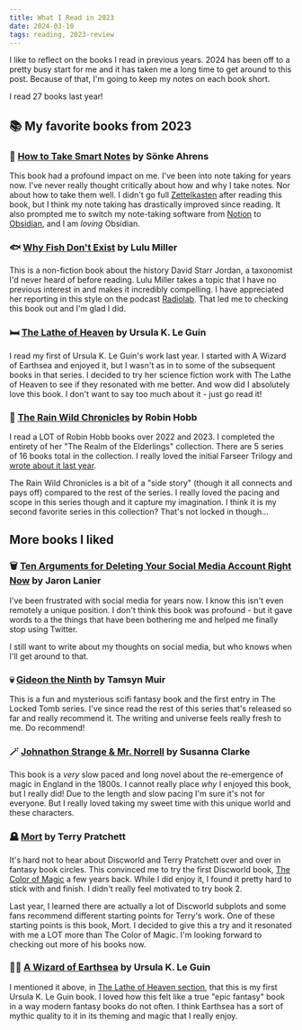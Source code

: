 ```yaml
---
title: What I Read in 2023
date: 2024-03-10
tags: reading, 2023-review
---
```


I like to reflect on the books I read in previous years. 2024 has been off to a pretty busy start for me and it has taken me a long time to get around to this post. Because of that, I'm going to keep my notes on each book short.

I read 27 books last year!

## <Icon>📚</Icon> My favorite books from 2023

### <Icon>📝</Icon> [How to Take Smart Notes](https://www.goodreads.com/book/show/60581868-how-to-take-smart-notes) by Sönke Ahrens

This book had a profound impact on me. I've been into note taking for years now. I've never really thought critically about how and why I take notes. Nor about how to take them well. I didn't go full [Zettelkasten](https://zettelkasten.de/overview/) after reading this book, but I think my note taking has drastically improved since reading. It also prompted me to switch my note-taking software from [Notion](https://www.notion.so/) to [Obsidian](https://obsidian.md/), and I am _loving_ Obsidian.

### <Icon>🐟</Icon> [Why Fish Don't Exist](https://www.goodreads.com/book/show/50887097-why-fish-don-t-exist) by Lulu Miller

This is a non-fiction book about the history David Starr Jordan, a taxonomist I'd never heard of before reading. Lulu Miller takes a topic that I have no previous interest in and makes it incredibly compelling. I have appreciated her reporting in this style on the podcast [Radiolab](https://radiolab.org/). That led me to checking this book out and I'm glad I did.

### <Icon>🛏️</Icon> [The Lathe of Heaven](https://www.goodreads.com/book/show/59924.The_Lathe_of_Heaven) by Ursula K. Le Guin

I read my first of Ursula K. Le Guin's work last year. I started with A Wizard of Earthsea and enjoyed it, but I wasn't as in to some of the subsequent books in that series. I decided to try her science fiction work with The Lathe of Heaven to see if they resonated with me better. And wow did I absolutely love this book. I don't want to say too much about it - just go read it!

### <Icon>🛶</Icon> [The Rain Wild Chronicles](https://www.robinhobb.com/works.htm) by Robin Hobb

I read a LOT of Robin Hobb books over 2022 and 2023. I completed the entirety of her "The Realm of the Elderlings" collection. There are 5 series of 16 books total in the collection. I really loved the initial Farseer Trilogy and [wrote about it last year](blog/2022-what-i-read#the-farseer-trilogy-by-robin-hobb).

The Rain Wild Chronicles is a bit of a "side story" (though it all connects and pays off) compared to the rest of the series. I really loved the pacing and scope in this series though and it capture my imagination. I think it is my second favorite series in this collection? That's not locked in though...

## More books I liked

### <Icon>🗑️</Icon> [Ten Arguments for Deleting Your Social Media Account Right Now](https://www.goodreads.com/book/show/37830765-ten-arguments-for-deleting-your-social-media-accounts-right-now) by Jaron Lanier

I've been frustrated with social media for years now. I know this isn't even remotely a unique position. I don't think this book was profound - but it gave words to a the things that have been bothering me and helped me finally stop using Twitter.

I still want to write about my thoughts on social media, but who knows when I'll get around to that.

### <Icon>💀</Icon> [Gideon the Ninth](https://www.goodreads.com/book/show/42036538-gideon-the-ninth) by Tamsyn Muir

This is a fun and mysterious scifi fantasy book and the first entry in The Locked Tomb series. I've since read the rest of this series that's released so far and really recommend it. The writing and universe feels really fresh to me. Do recommend!

### <Icon>🪄</Icon> [Johnathon Strange & Mr. Norrell](https://www.goodreads.com/book/show/131436998-johnathan-strange-and-mr-norrell) by Susanna Clarke

This book is a _very_ slow paced and long novel about the re-emergence of magic in England in the 1800s. I cannot really place _why_ I enjoyed this book, but I really did! Due to the length and slow pacing I'm sure it's not for everyone. But I really loved taking my sweet time with this unique world and these characters.

### <Icon>🪦</Icon> [Mort](https://www.goodreads.com/book/show/386372.Mort) by Terry Pratchett

It's hard not to hear about Discworld and Terry Pratchett over and over in fantasy book circles. This convinced me to try the first Discworld book, [The Color of Magic](https://www.goodreads.com/book/show/34497.The_Color_of_Magic) a few years back. While I did enjoy it, I found it pretty hard to stick with and finish. I didn't really feel motivated to try book 2.

Last year, I learned there are actually a lot of Discworld subplots and some fans recommend different starting points for Terry's work. One of these starting points is this book, Mort. I decided to give this a try and it resonated with me a LOT more than The Color of Magic. I'm looking forward to checking out more of his books now.

### <Icon>🧙‍♀️</Icon> [A Wizard of Earthsea](https://www.goodreads.com/book/show/13642.A_Wizard_of_Earthsea) by Ursula K. Le Guin

I mentioned it above, in [The Lathe of Heaven section](#object-object-by-ursula-k-le-guin), that this is my first Ursula K. Le Guin book. I loved how this felt like a true "epic fantasy" book in a way modern fantasy books do not often. I think Earthsea has a sort of mythic quality to it in its theming and magic that I really enjoy.
